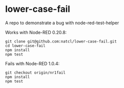 # lower-case-fail
A repo to demonstrate a bug with node-red-test-helper

Works with Node-RED 0.20.8:

```
git clone git@github.com:natcl/lower-case-fail.git
cd lower-case-fail
npm install
npm test
```

Fails with Node-RED 1.0.4:

```
git checkout origin/nr1fail
npm install
npm test
```
